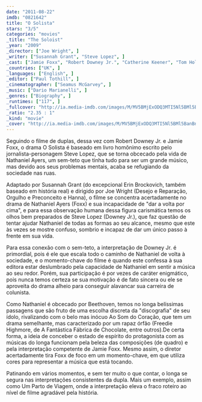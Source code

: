 ```yaml
---
date: "2011-08-22"
imdb: "0821642"
title: "O Solista"
stars: "3/5"
categories: "movies"
_title: "The Soloist"
_year: "2009"
_director: ["Joe Wright", ]
_writer: ["Susannah Grant", "Steve Lopez", ]
_cast: ["Jamie Foxx", "Robert Downey Jr.", "Catherine Keener", "Tom Hollander", "LisaGay Hamilton", "Nelsan Ellis", "Rachael Harris", "Stephen Root", "Lorraine Toussaint", ]
_countries: ["UK", ]
_languages: ["English", ]
_editor: ["Paul Tothill", ]
_cinematographer: ["Seamus McGarvey", ]
_music: ["Dario Marianelli", ]
_genres: ["Biography", ]
_runtimes: ["117", ]
_fullcover: "http://ia.media-imdb.com/images/M/MV5BMjExODQ3MTI5Nl5BMl5BanBnXkFtZTcwMDEyMTQ5MQ@@.jpg"
_ratio: "2.35 : 1"
_kind: "movie"
_cover: "http://ia.media-imdb.com/images/M/MV5BMjExODQ3MTI5Nl5BMl5BanBnXkFtZTcwMDEyMTQ5MQ@@._V1._SX94_SY140_.jpg"
---
```

Seguindo o filme de duplas, dessa vez com Robert Downey Jr. e Jamie Foxx, o drama O Solista é baseado em livro homônimo escrito pelo jornalista-personagem Steve Lopez, que se torna obcecado pela vida de Nathaniel Ayers, um sem-teto que tinha tudo para ser um grande músico, mas devido aos seus problemas mentais, acaba se refugiando da sociedade nas ruas.

Adaptado por Susannah Grant (do excepcional Erin Brockovich, também baseado em história real) e dirigido por Joe Wright (Desejo e Reparação, Orgulho e Preconceito e Hanna), o filme se concentra acertadamente no drama de Nathaniel Ayers (Foxx) e sua incapacidade de "dar a volta por cima", e para essa observação humana dessa figura carismática temos os olhos bem preparados de Steve Lopez (Downey Jr.), que faz questão de tentar ajudar Nathaniel de todas as formas ao seu alcance, mesmo que este às vezes se mostre confuso, sombrio e incapaz de dar um único passo à frente em sua vida.

Para essa conexão com o sem-teto, a interpretação de Downey Jr. é primordial, pois é ele que escala todo o caminho de Nathaniel de volta à sociedade, e o momento-chave do filme é quando este confessa à sua editora estar deslumbrado pela capacidade de Nathaniel em sentir a música ao seu redor. Porém, sua participação é por vezes de caráter enigmático, pois nunca temos certeza se sua motivação é de fato sincera ou ele se aproveita do drama alheio para conseguir alavancar sua carreira de colunista.

Como Nathaniel é obcecado por Beethoven, temos no longa belíssimas passagens que são fruto de uma escolha discreta da "discografia" de seu ídolo, rivalizando com o belo mas inócuo Ao Som do Coração, que tem um drama semelhante, mas caracterizado por um rapaz órfão (Freedie Highmore, de A Fantástica Fábrica de Chocolate, entre outros).De certa forma, a ideia de conceber o estado de espírito do protagonista com as músicas do longa funcionam pela beleza das composições (de quadro) e pela interpretação competente de Jamie Foxx. Mesmo assim, o diretor acertadamente tira Foxx de foco em um momento-chave, em que utiliza cores para representar a música que está tocando.

Patinando em vários momentos, e sem ter muito o que contar, o longa se segura nas interpretações consistentes da dupla. Mais um exemplo, assim como Um Parto de Viagem, onde a interpretação eleva o fraco roteiro ao nível de filme agradável pela história.

